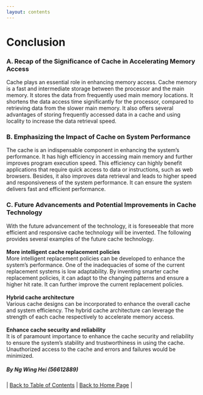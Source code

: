 ```yaml
---
layout: contents
---
```


# Conclusion

### A. Recap of the Significance of Cache in Accelerating Memory Access
Cache plays an essential role in enhancing memory access. Cache memory is a fast and intermediate storage between the processor and the main memory. It stores the data from frequently used main memory locations. It shortens the data access time significantly for the processor, compared to retrieving data from the slower main memory. It also offers several advantages of storing frequently accessed data in a cache and using locality to increase the data retrieval speed.

### B. Emphasizing the Impact of Cache on System Performance
The cache is an indispensable component in enhancing the system’s performance. It has high efficiency in accessing main memory and further improves program execution speed. This efficiency can highly benefit applications that require quick access to data or instructions, such as web browsers. Besides, it also improves data retrieval and leads to higher speed and responsiveness of the system performance. It can ensure the system delivers fast and efficient performance.

### C. Future Advancements and Potential Improvements in Cache Technology
With the future advancement of the technology, it is foreseeable that more efficient and responsive cache technology will be invented. The following provides several examples of the future cache technology. <br/> <br/>
**More intelligent cache replacement policies** <br/>
More intelligent replacement policies can be developed to enhance the system’s performance. One of the inadequacies of some of the current replacement systems is low adaptability. By inventing smarter cache replacement policies, it can adapt to the changing patterns and ensure a higher hit rate. It can further improve the current replacement policies. <br/> <br/>
**Hybrid cache architecture** <br/>
Various cache designs can be incorporated to enhance the overall cache and system efficiency. The hybrid cache architecture can leverage the strength of each cache respectively to accelerate memory access. <br/> <br/>
**Enhance cache security and reliability** <br/>
It is of paramount importance to enhance the cache security and reliability to ensure the system’s stability and trustworthiness in using the cache. Unauthorized access to the cache and errors and failures would be minimized. <br/>


##### By Ng Wing Hei (56612889)

| [Back to Table of Contents](../table_of_contents.md) | [Back to Home Page](../index.md) |
